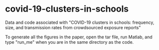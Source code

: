 # covid-19-clusters-in-schools
Data and code associated with "COVID-19 clusters in schools: frequency, size, and transmission rates from crowdsourced exposure reports"

To generate all the figures in the paper, open the tar file, run Matlab, and type "run_me" when you are in the same directory as the code.
